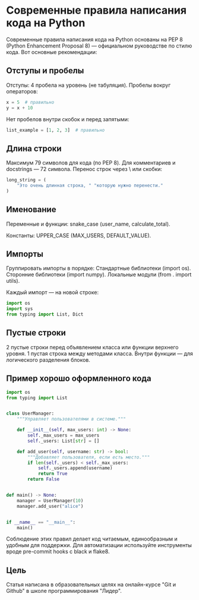# Современные правила написания кода на Python

Современные правила написания кода на Python основаны на PEP 8 (Python Enhancement Proposal 8) — официальном руководстве по стилю кода. Вот основные рекомендации:

## Отступы и пробелы

Отступы: 4 пробела на уровень (не табуляция).
Пробелы вокруг операторов:
```python
x = 5  # правильно
y = x + 10
```
Нет пробелов внутри скобок и перед запятыми:
```python
list_example = [1, 2, 3]  # правильно
```
## Длина строки
Максимум 79 символов для кода (по PEP 8).
Для комментариев и docstrings — 72 символа.
Перенос строк через \ или скобки:
```python
long_string = (
    "Это очень длинная строка, " "которую нужно перенести."
)
```
## Именование
Переменные и функции: snake_case (user_name, calculate_total).

Константы: UPPER_CASE (MAX_USERS, DEFAULT_VALUE).


## Импорты
Группировать импорты в порядке:
Стандартные библиотеки (import os).
Сторонние библиотеки (import numpy).
Локальные модули (from . import utils).

Каждый импорт — на новой строке:
```python
import os
import sys
from typing import List, Dict
```

## Пустые строки
2 пустые строки перед объявлением класса или функции верхнего уровня.
1 пустая строка между методами класса.
Внутри функции — для логического разделения блоков.

## Пример хорошо оформленного кода
```python
import os
from typing import List


class UserManager:
    """Управляет пользователями в системе."""

    def __init__(self, max_users: int) -> None:
        self._max_users = max_users
        self._users: List[str] = []

    def add_user(self, username: str) -> bool:
        """Добавляет пользователя, если есть место."""
        if len(self._users) < self._max_users:
            self._users.append(username)
            return True
        return False


def main() -> None:
    manager = UserManager(10)
    manager.add_user("alice")


if __name__ == "__main__":
    main()
```
Соблюдение этих правил делает код читаемым, единообразным и удобным для поддержки. Для автоматизации используйте инструменты вроде pre-commit hooks с black и flake8.

## Цель
Статья написана в образовательных целях на онлайн-курсе "Git и Github" в школе программирования "Лидер".

